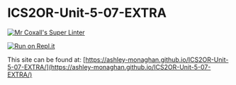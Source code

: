 # ICS2OR-Unit-5-07-EXTRA

[![Mr Coxall's Super Linter](https://github.com/ashley-monaghan/ICS2OR-Unit-5-07-EXTRA/workflows/Mr%20Coxall's%20Super%20Linter/badge.svg)](https://github.com/ashley-monaghan/ICS2OR-Unit-5-07-EXTRA/actions)

[![Run on Repl.it](https://repl.it/badge/github/ashley-monaghan/ICS2OR-Unit-5-07-EXTRA)](https://repl.it/github/ashley-monaghan/ICS2OR-Unit-5-07-EXTRA)

This site can be found at: [https://ashley-monaghan.github.io/ICS2OR-Unit-5-07-EXTRA/](https://ashley-monaghan.github.io/ICS2OR-Unit-5-07-EXTRA/)
